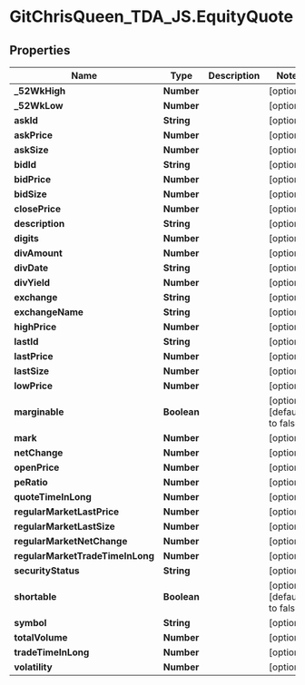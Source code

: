 # GitChrisQueen_TDA_JS.EquityQuote

## Properties
Name | Type | Description | Notes
------------ | ------------- | ------------- | -------------
**_52WkHigh** | **Number** |  | [optional] 
**_52WkLow** | **Number** |  | [optional] 
**askId** | **String** |  | [optional] 
**askPrice** | **Number** |  | [optional] 
**askSize** | **Number** |  | [optional] 
**bidId** | **String** |  | [optional] 
**bidPrice** | **Number** |  | [optional] 
**bidSize** | **Number** |  | [optional] 
**closePrice** | **Number** |  | [optional] 
**description** | **String** |  | [optional] 
**digits** | **Number** |  | [optional] 
**divAmount** | **Number** |  | [optional] 
**divDate** | **String** |  | [optional] 
**divYield** | **Number** |  | [optional] 
**exchange** | **String** |  | [optional] 
**exchangeName** | **String** |  | [optional] 
**highPrice** | **Number** |  | [optional] 
**lastId** | **String** |  | [optional] 
**lastPrice** | **Number** |  | [optional] 
**lastSize** | **Number** |  | [optional] 
**lowPrice** | **Number** |  | [optional] 
**marginable** | **Boolean** |  | [optional] [default to false]
**mark** | **Number** |  | [optional] 
**netChange** | **Number** |  | [optional] 
**openPrice** | **Number** |  | [optional] 
**peRatio** | **Number** |  | [optional] 
**quoteTimeInLong** | **Number** |  | [optional] 
**regularMarketLastPrice** | **Number** |  | [optional] 
**regularMarketLastSize** | **Number** |  | [optional] 
**regularMarketNetChange** | **Number** |  | [optional] 
**regularMarketTradeTimeInLong** | **Number** |  | [optional] 
**securityStatus** | **String** |  | [optional] 
**shortable** | **Boolean** |  | [optional] [default to false]
**symbol** | **String** |  | [optional] 
**totalVolume** | **Number** |  | [optional] 
**tradeTimeInLong** | **Number** |  | [optional] 
**volatility** | **Number** |  | [optional] 


